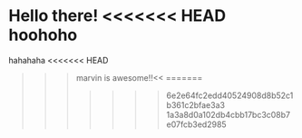 Hello there!
<<<<<<< HEAD
hoohoho
=======
hahahaha
<<<<<<< HEAD
>>>marvin is awesome!!<<
=======
>>>>>>> 6e2e64fc2edd40524908d8b52c1b361c2bfae3a3
>>>>>>> 1a3a8d0a102db4cbb17bc3c08b7e07fcb3ed2985
